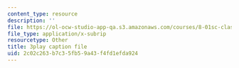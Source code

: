 ```yaml
---
content_type: resource
description: ''
file: https://ol-ocw-studio-app-qa.s3.amazonaws.com/courses/8-01sc-classical-mechanics-fall-2016/2c02c263b7c35fb59a43f4fd1efda924_Vg8t8_IOHDg.vtt
file_type: application/x-subrip
resourcetype: Other
title: 3play caption file
uid: 2c02c263-b7c3-5fb5-9a43-f4fd1efda924
---
```

